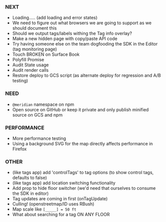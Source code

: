 ### NEXT

- Loading..... (add loading and error states)
- We need to figure out what browsers we are going to support as we should document this
- Should we output tags/labels withing the Tag info overlay?
- Make a new hidden page with copy/paste API code
- Try having someone else on the team dogfooding the SDK in the Editor (tag monitoring page)
- Touch BROKEN on Surface Book
- Polyfill Promise
- Audit State usage
- Audit render calls
- Restore deploy to GCS script (as alternate deploy for regression and A/B testing)

### NEED

- `@meridian` namespace on npm
- Open source on GitHub or keep it private and only publish minified source on
  GCS and npm

### PERFORMANCE

- More performance testing
- Using a background SVG for the map directly affects performance in Firefox

### OTHER

- (like tags app) add 'controlTags' to tag options (to show control tags, defaults to false)
- (like tags app) add location switching functionality
- Add prop to hide floor switcher (we'd need that ourselves to consume the SDK in editor)
- Tag updates are coming in first (onTagUpdate)
- Culling! (openstreetmap/ID uses RBush)
- Map scale like `[_____] = 50 ft`
- What about searching for a tag ON ANY FLOOR
